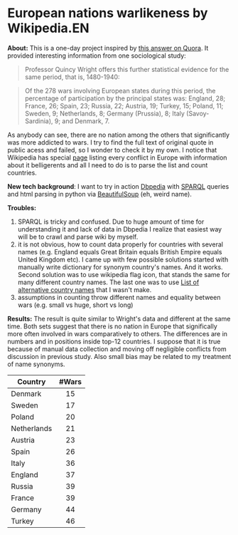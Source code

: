 # European nations warlikeness by Wikipedia.EN

**About:** This is a one-day project inspired by [this answer on Quora](http://qr.ae/RbjT5R). It provided interesting information from one sociological study:

>Professor Quincy Wright offers this further statistical evidence for the same period, that is, 1480-1940:

>Of the 278 wars involving European states during this period, the percentage of participation by the principal states was: England, 28; France, 26; Spain, 23; Russia, 22; Austria, 19; Turkey, 15; Poland, 11; Sweden, 9; Netherlands, 8; Germany (Prussia), 8; Italy (Savoy-Sardinia), 9; and Denmark, 7.

As anybody can see, there are no nation among the others that significantly was more addicted to wars. I try to find the full text of original quote in public acess and failed, so I wonder to check it by my own. I notice that Wikipedia has special [page](https://en.wikipedia.org/wiki/List_of_conflicts_in_Europe) listing every conflict in Europe with information about it belligerents and all I need to do is to parse the list and count countries.

**New tech background**: I want to try in action [Dbpedia](http://wiki.dbpedia.org/) with [SPARQL](http://dbpedia.org/sparql) queries and html parsing in python via [BeautifulSoup](https://wiki.python.org/moin/beautiful%20soup) (eh, weird name).

**Troubles:** 
1. SPARQL is tricky and confused. Due to huge amount of time for understanding it and lack of data in Dbpedia I realize that easiest way will be to crawl and parse wiki by myself.   
2. it is not obvious, how to count data properly for countries with several names (e.g. England equals Great Britain equals British Empire equals United Kingdom etc). I came up with few possible solutions started with manually write dictionary for synonym country's names. And it works. Second solution was to use wikipedia flag icon, that stands the same for many different country names. The last one was to use [List of alternative country names](https://en.wikipedia.org/wiki/List_of_alternative_country_names) that I wasn't make.
3. assumptions in counting throw different names and equality between wars (e.g. small vs huge, short vs long)

**Results:**  The result is quite similar to Wright's data and different at the same time.  Both sets suggest that there is no nation in Europe that significally more often involved in wars comparatively to others. The differences are in numbers and in positions inside top-12 countries. I suppose that it is true because of manual data collection and moving off negligible conflicts from discussion in previous study. Also small bias may be related to my treatment of name synonyms.

| Country     | #Wars |
| ----------- |:-----:|
| Denmark     |  15   |   
| Sweden      |  17   |   
| Poland      |  20   |  
| Netherlands |  21   |  
| Austria     |  23   |  
| Spain       |  26   |   
| Italy       |  36   |  
| England     |  37   |
| Russia      |  39   |
| France      |  39   |
| Germany     |  44   |
| Turkey      |  46   |
